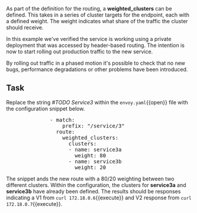 As part of the definition for the routing, a **weighted_clusters** can be defined. This takes in a series of cluster targets for the endpoint, each with a defined weight. The weight indicates what share of the traffic the cluster should receive.

In this example we've verified the service is working using a private deployment that was accessed by header-based routing. The intention is now to start rolling out production traffic to the new service.

By rolling out traffic in a phased motion it's possible to check that no new bugs, performance degradations or other problems have been introduced. 

## Task

Replace the string _#TODO Service3_ within the `envoy.yaml`{{open}} file with the configuration snippet below.

<pre class="file" data-filename="envoy.yaml" data-target="insert" data-marker="#TODO Service3">
              - match:
                  prefix: "/service/3"
                route:
                  weighted_clusters:
                    clusters:
                    - name: service3a
                      weight: 80
                    - name: service3b
                      weight: 20
</pre>

The snippet ands the new route with a 80/20 weighting between two different clusters. Within the configuration, the clusters for **service3a** and **service3b** have already been defined. The results should be responses indicating a V1 from `curl 172.18.0.6`{{execute}} and V2 response from `curl 172.18.0.7`{{execute}}.